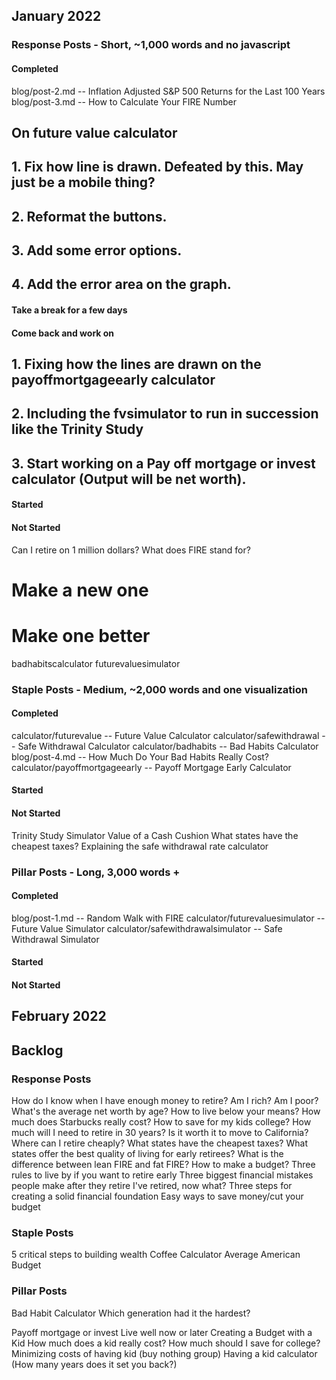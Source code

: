 ## January 2022
### Response Posts - Short, ~1,000 words and no javascript
#### Completed
blog/post-2.md -- Inflation Adjusted S&P 500 Returns for the Last 100 Years
blog/post-3.md -- How to Calculate Your FIRE Number

## On future value calculator
## 1. Fix how line is drawn. Defeated by this. May just be a mobile thing?
## 2. Reformat the buttons.
## 3. Add some error options.
## 4. Add the error area on the graph.


#### Take a break for a few days
#### Come back and work on
## 1. Fixing how the lines are drawn on the payoffmortgageearly calculator
## 2. Including the fvsimulator to run in succession like the Trinity Study
## 3. Start working on a Pay off mortgage or invest calculator (Output will be net worth).

#### Started

#### Not Started
Can I retire on 1 million dollars?
What does FIRE stand for?

# Make a new one

# Make one better
badhabitscalculator
futurevaluesimulator

### Staple Posts - Medium, ~2,000 words and one visualization
#### Completed
calculator/futurevalue -- Future Value Calculator
calculator/safewithdrawal -- Safe Withdrawal Calculator
calculator/badhabits -- Bad Habits Calculator
blog/post-4.md -- How Much Do Your Bad Habits Really Cost?
calculator/payoffmortgageearly -- Payoff Mortgage Early Calculator



#### Started

#### Not Started
Trinity Study Simulator
Value of a Cash Cushion
What states have the cheapest taxes?
Explaining the safe withdrawal rate calculator


### Pillar Posts - Long, 3,000 words +
#### Completed
blog/post-1.md -- Random Walk with FIRE
calculator/futurevaluesimulator -- Future Value Simulator
calculator/safewithdrawalsimulator -- Safe Withdrawal Simulator

#### Started




#### Not Started


## February 2022



## Backlog
### Response Posts
How do I know when I have enough money to retire?
Am I rich?
Am I poor?
What's the average net worth by age?
How to live below your means?
How much does Starbucks really cost?
How to save for my kids college?
How much will I need to retire in 30 years?
Is it worth it to move to California?
Where can I retire cheaply?
What states have the cheapest taxes?
What states offer the best quality of living for early retirees?
What is the difference between lean FIRE and fat FIRE?
How to make a budget?
Three rules to live by if you want to retire early
Three biggest financial mistakes people make after they retire
I've retired, now what?
Three steps for creating a solid financial foundation
Easy ways to save money/cut your budget

### Staple Posts
5 critical steps to building wealth
Coffee Calculator
Average American Budget

### Pillar Posts
Bad Habit Calculator
Which generation had it the hardest?

Payoff mortgage or invest
Live well now or later
Creating a Budget with a Kid
How much does a kid really cost?
How much should I save for college?
Minimizing costs of having kid (buy nothing group)
Having a kid calculator (How many years does it set you back?)
